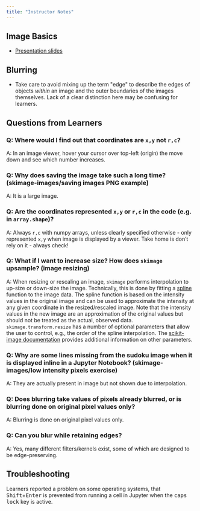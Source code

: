 ```yaml
---
title: "Instructor Notes"
---
```


## Image Basics

* [Presentation slides](../files/01-image-basics/01-image-basics.pdf)

## Blurring

* Take care to avoid mixing up the term "edge" to describe the edges of objects
  _within_ an image and the outer boundaries of the images themselves. Lack of a clear distinction here may be confusing for learners.

## Questions from Learners

### Q: Where would I find out that coordinates are `x,y` not `r,c`?
A: In an image viewer, hover your cursor over top-left (origin) the move down and see which number increases.

### Q: Why does saving the image take such a long time? (skimage-images/saving images PNG example)
A: It is a large image.

### Q: Are the coordinates represented `x,y` or `r,c` in the code (e.g. in `array.shape`)?
A: Always `r,c` with numpy arrays, unless clearly specified otherwise - only represented `x,y` when image is displayed by a viewer. 
Take home is don’t rely on it - always check!

### Q: What if I want to increase size? How does `skimage` upsample? (image resizing)
A: When resizing or rescaling an image, `skimage` performs interpolation to up-size or down-size the image. Technically, this is done by fitting a [spline](https://en.wikipedia.org/wiki/Spline_(mathematics)) function to the image data. The spline function is based on the intensity values in the original image and can be used to approximate the intensity at any given coordinate in the resized/rescaled image. Note that the intensity values in the new image are an approximation of the original values but should not be treated as the actual, observed data. `skimage.transform.resize` has a number of optional parameters that allow the user to control, e.g., the order of the spline interpolation. The [scikit-image documentation](https://scikit-image.org/docs/stable/api/skimage.transform.html#skimage.transform.resize) provides additional information on other parameters.

### Q: Why are some lines missing from the sudoku image when it is displayed inline in a Jupyter Notebook? (skimage-images/low intensity pixels exercise) 
A: They are actually present in image but not shown due to interpolation.

### Q: Does blurring take values of pixels already blurred, or is blurring done on original pixel values only?
A: Blurring is done on original pixel values only.

### Q: Can you blur while retaining edges?
A: Yes, many different filters/kernels exist, some of which are designed to be edge-preserving.

## Troubleshooting

Learners reported a problem on some operating systems, that <kbd>Shift</kbd>+<kbd>Enter</kbd> is prevented from running a cell in Jupyter when the <kbd>caps lock</kbd> key is active.

